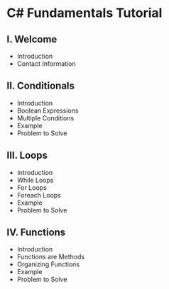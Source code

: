 # C# Fundamentals Tutorial
## I. Welcome
* Introduction
* Contact Information
## II. Conditionals
* Introduction
* Boolean Expressions
* Multiple Conditions
* Example
* Problem to Solve
## III. Loops
* Introduction
* While Loops
* For Loops
* Foreach Loops
* Example
* Problem to Solve
## IV. Functions
* Introduction
* Functions are Methods
* Organizing Functions
* Example
* Problem to Solve
